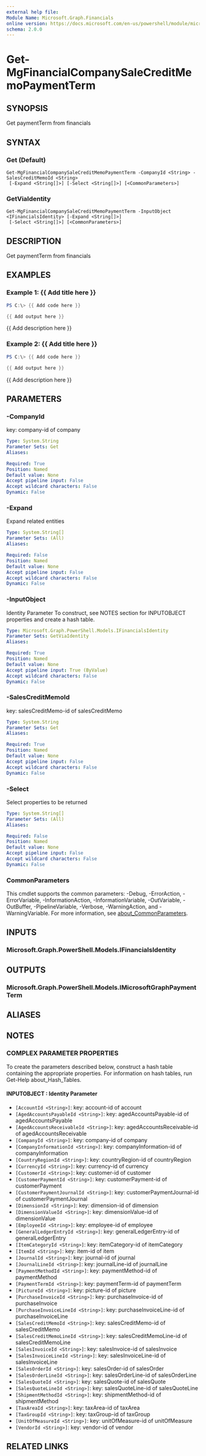 ```yaml
---
external help file:
Module Name: Microsoft.Graph.Financials
online version: https://docs.microsoft.com/en-us/powershell/module/microsoft.graph.financials/get-mgfinancialcompanysalecreditmemopaymentterm
schema: 2.0.0
---
```


# Get-MgFinancialCompanySaleCreditMemoPaymentTerm

## SYNOPSIS
Get paymentTerm from financials

## SYNTAX

### Get (Default)
```
Get-MgFinancialCompanySaleCreditMemoPaymentTerm -CompanyId <String> -SalesCreditMemoId <String>
 [-Expand <String[]>] [-Select <String[]>] [<CommonParameters>]
```

### GetViaIdentity
```
Get-MgFinancialCompanySaleCreditMemoPaymentTerm -InputObject <IFinancialsIdentity> [-Expand <String[]>]
 [-Select <String[]>] [<CommonParameters>]
```

## DESCRIPTION
Get paymentTerm from financials

## EXAMPLES

### Example 1: {{ Add title here }}
```powershell
PS C:\> {{ Add code here }}

{{ Add output here }}
```

{{ Add description here }}

### Example 2: {{ Add title here }}
```powershell
PS C:\> {{ Add code here }}

{{ Add output here }}
```

{{ Add description here }}

## PARAMETERS

### -CompanyId
key: company-id of company

```yaml
Type: System.String
Parameter Sets: Get
Aliases:

Required: True
Position: Named
Default value: None
Accept pipeline input: False
Accept wildcard characters: False
Dynamic: False
```

### -Expand
Expand related entities

```yaml
Type: System.String[]
Parameter Sets: (All)
Aliases:

Required: False
Position: Named
Default value: None
Accept pipeline input: False
Accept wildcard characters: False
Dynamic: False
```

### -InputObject
Identity Parameter
To construct, see NOTES section for INPUTOBJECT properties and create a hash table.

```yaml
Type: Microsoft.Graph.PowerShell.Models.IFinancialsIdentity
Parameter Sets: GetViaIdentity
Aliases:

Required: True
Position: Named
Default value: None
Accept pipeline input: True (ByValue)
Accept wildcard characters: False
Dynamic: False
```

### -SalesCreditMemoId
key: salesCreditMemo-id of salesCreditMemo

```yaml
Type: System.String
Parameter Sets: Get
Aliases:

Required: True
Position: Named
Default value: None
Accept pipeline input: False
Accept wildcard characters: False
Dynamic: False
```

### -Select
Select properties to be returned

```yaml
Type: System.String[]
Parameter Sets: (All)
Aliases:

Required: False
Position: Named
Default value: None
Accept pipeline input: False
Accept wildcard characters: False
Dynamic: False
```

### CommonParameters
This cmdlet supports the common parameters: -Debug, -ErrorAction, -ErrorVariable, -InformationAction, -InformationVariable, -OutVariable, -OutBuffer, -PipelineVariable, -Verbose, -WarningAction, and -WarningVariable. For more information, see [about_CommonParameters](http://go.microsoft.com/fwlink/?LinkID=113216).

## INPUTS

### Microsoft.Graph.PowerShell.Models.IFinancialsIdentity

## OUTPUTS

### Microsoft.Graph.PowerShell.Models.IMicrosoftGraphPaymentTerm

## ALIASES

## NOTES

### COMPLEX PARAMETER PROPERTIES
To create the parameters described below, construct a hash table containing the appropriate properties. For information on hash tables, run Get-Help about_Hash_Tables.

#### INPUTOBJECT <IFinancialsIdentity>: Identity Parameter
  - `[AccountId <String>]`: key: account-id of account
  - `[AgedAccountsPayableId <String>]`: key: agedAccountsPayable-id of agedAccountsPayable
  - `[AgedAccountsReceivableId <String>]`: key: agedAccountsReceivable-id of agedAccountsReceivable
  - `[CompanyId <String>]`: key: company-id of company
  - `[CompanyInformationId <String>]`: key: companyInformation-id of companyInformation
  - `[CountryRegionId <String>]`: key: countryRegion-id of countryRegion
  - `[CurrencyId <String>]`: key: currency-id of currency
  - `[CustomerId <String>]`: key: customer-id of customer
  - `[CustomerPaymentId <String>]`: key: customerPayment-id of customerPayment
  - `[CustomerPaymentJournalId <String>]`: key: customerPaymentJournal-id of customerPaymentJournal
  - `[DimensionId <String>]`: key: dimension-id of dimension
  - `[DimensionValueId <String>]`: key: dimensionValue-id of dimensionValue
  - `[EmployeeId <String>]`: key: employee-id of employee
  - `[GeneralLedgerEntryId <String>]`: key: generalLedgerEntry-id of generalLedgerEntry
  - `[ItemCategoryId <String>]`: key: itemCategory-id of itemCategory
  - `[ItemId <String>]`: key: item-id of item
  - `[JournalId <String>]`: key: journal-id of journal
  - `[JournalLineId <String>]`: key: journalLine-id of journalLine
  - `[PaymentMethodId <String>]`: key: paymentMethod-id of paymentMethod
  - `[PaymentTermId <String>]`: key: paymentTerm-id of paymentTerm
  - `[PictureId <String>]`: key: picture-id of picture
  - `[PurchaseInvoiceId <String>]`: key: purchaseInvoice-id of purchaseInvoice
  - `[PurchaseInvoiceLineId <String>]`: key: purchaseInvoiceLine-id of purchaseInvoiceLine
  - `[SalesCreditMemoId <String>]`: key: salesCreditMemo-id of salesCreditMemo
  - `[SalesCreditMemoLineId <String>]`: key: salesCreditMemoLine-id of salesCreditMemoLine
  - `[SalesInvoiceId <String>]`: key: salesInvoice-id of salesInvoice
  - `[SalesInvoiceLineId <String>]`: key: salesInvoiceLine-id of salesInvoiceLine
  - `[SalesOrderId <String>]`: key: salesOrder-id of salesOrder
  - `[SalesOrderLineId <String>]`: key: salesOrderLine-id of salesOrderLine
  - `[SalesQuoteId <String>]`: key: salesQuote-id of salesQuote
  - `[SalesQuoteLineId <String>]`: key: salesQuoteLine-id of salesQuoteLine
  - `[ShipmentMethodId <String>]`: key: shipmentMethod-id of shipmentMethod
  - `[TaxAreaId <String>]`: key: taxArea-id of taxArea
  - `[TaxGroupId <String>]`: key: taxGroup-id of taxGroup
  - `[UnitOfMeasureId <String>]`: key: unitOfMeasure-id of unitOfMeasure
  - `[VendorId <String>]`: key: vendor-id of vendor

## RELATED LINKS

